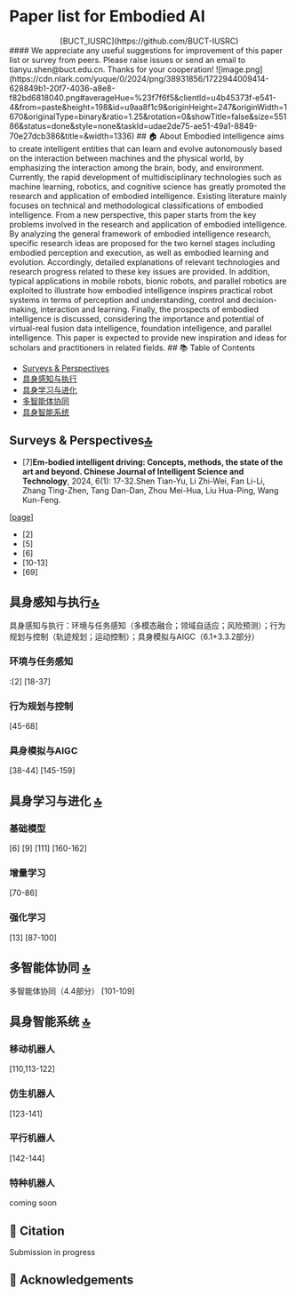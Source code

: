 # **Paper list for Embodied AI**
<div style="text-align: center;">[BUCT_IUSRC](https://github.com/BUCT-IUSRC)</div>
#### We appreciate any useful suggestions for improvement of this paper list or survey from peers. Please raise issues or send an email to tianyu.shen@buct.edu.cn. Thanks for your cooperation!
![image.png](https://cdn.nlark.com/yuque/0/2024/png/38931856/1722944009414-628849b1-20f7-4036-a8e8-f82bd6818040.png#averageHue=%23f7f6f5&clientId=u4b45373f-e541-4&from=paste&height=198&id=u9aa8f1c9&originHeight=247&originWidth=1670&originalType=binary&ratio=1.25&rotation=0&showTitle=false&size=55186&status=done&style=none&taskId=udae2de75-ae51-49a1-8849-70e27dcb386&title=&width=1336)
## 🏠 About
Embodied intelligence aims to create intelligent entities that can learn and evolve autonomously based on the interaction between machines and the physical world, by emphasizing the interaction among the brain, body, and
environment. Currently, the rapid development of multidisciplinary technologies such as machine learning, robotics, and cognitive science has greatly promoted the research and application of embodied intelligence. Existing literature mainly focuses on technical and methodological classifications of embodied intelligence. From a new perspective, this paper
starts from the key problems involved in the research and application of embodied intelligence. By analyzing the general framework of embodied intelligence research, specific research ideas are proposed for the two kernel stages including embodied perception and execution, as well as embodied learning and evolution. Accordingly, detailed explanations of relevant technologies and research progress related to these key issues are provided. In addition, typical applications in mobile robots, bionic robots, and parallel robotics are exploited to illustrate how embodied intelligence inspires practical
robot systems in terms of perception and understanding, control and decision-making, interaction and learning. Finally, the prospects of embodied intelligence is discussed, considering the importance and potential of virtual-real fusion data intelligence, foundation intelligence, and parallel intelligence. This paper is expected to provide new inspiration and ideas for scholars and practitioners in related fields.
## 📚 Table of Contents

- [Surveys & Perspectives](#09d43f29)
- [具身感知与执行](#IrxFd)
- [具身学习与进化](#S5ths)
- [多智能体协同](#TgZgy)
- [具身智能系统](#ST3dn)
## Surveys & Perspectives[🔝](#fa702519)

- [7]**Em-bodied intelligent driving: Concepts, methods, the state of the art and beyond. Chinese Journal of Intelligent Science and Technology**, 2024, 6(1): 17-32.Shen Tian-Yu, Li Zhi-Wei, Fan Li-Li, Zhang Ting-Zhen, Tang Dan-Dan, Zhou Mei-Hua, Liu Hua-Ping, Wang Kun-Feng.

[[page]](https://www.infocomm-journal.com/znkx/EN/10.11959/j.issn.2096-6652.202404)

- [2]
- [5]
- [6]
- [10-13]
- [69]
## 具身感知与执行[🔝](#fa702519)
具身感知与执行：环境与任务感知（多模态融合；领域自适应；风险预测）；行为规划与控制（轨迹规划；运动控制）；具身模拟与AIGC（6.1+3.3.2部分）

### 环境与任务感知
:[2]
[18-37]
### 行为规划与控制
[45-68]
### 具身模拟与AIGC
[38-44]
[145-159]
## 具身学习与进化 [🔝](#fa702519)
### 基础模型
[6]
[9]
[111]
[160-162]
### 增量学习
[70-86]
### 强化学习
[13]
[87-100]
## 多智能体协同 [🔝](#fa702519)
多智能体协同（4.4部分）
[101-109]
## 具身智能系统 [🔝](#fa702519)
### 移动机器人
[110,113-122]
### 仿生机器人
[123-141]
### 平行机器人
[142-144]
### 特种机器人
 coming soon
## 📰 Citation
Submission in progress
## 👏 Acknowledgements

